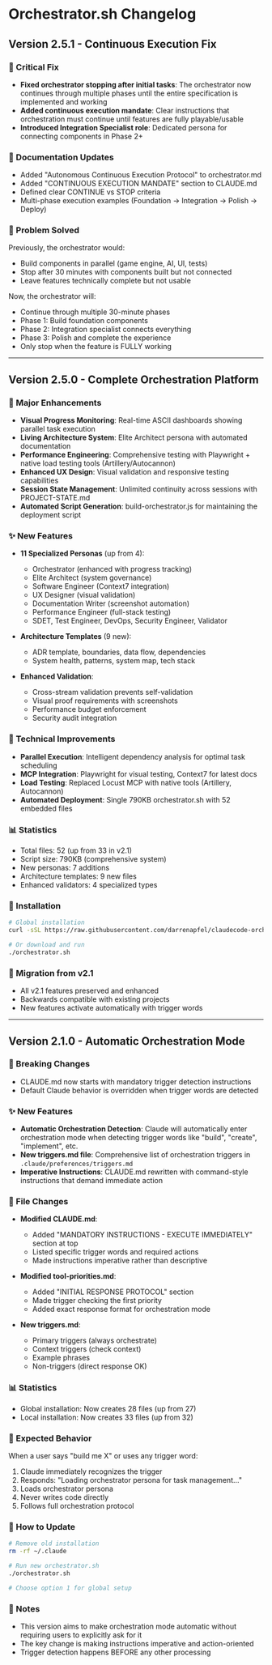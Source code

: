 # Orchestrator.sh Changelog

## Version 2.5.1 - Continuous Execution Fix

### 🐛 Critical Fix
- **Fixed orchestrator stopping after initial tasks**: The orchestrator now continues through multiple phases until the entire specification is implemented and working
- **Added continuous execution mandate**: Clear instructions that orchestration must continue until features are fully playable/usable
- **Introduced Integration Specialist role**: Dedicated persona for connecting components in Phase 2+

### 📝 Documentation Updates
- Added "Autonomous Continuous Execution Protocol" to orchestrator.md
- Added "CONTINUOUS EXECUTION MANDATE" section to CLAUDE.md
- Defined clear CONTINUE vs STOP criteria
- Multi-phase execution examples (Foundation → Integration → Polish → Deploy)

### 🎯 Problem Solved
Previously, the orchestrator would:
- Build components in parallel (game engine, AI, UI, tests)
- Stop after 30 minutes with components built but not connected
- Leave features technically complete but not usable

Now, the orchestrator will:
- Continue through multiple 30-minute phases
- Phase 1: Build foundation components
- Phase 2: Integration specialist connects everything
- Phase 3: Polish and complete the experience
- Only stop when the feature is FULLY working

---

## Version 2.5.0 - Complete Orchestration Platform

### 🎨 Major Enhancements
- **Visual Progress Monitoring**: Real-time ASCII dashboards showing parallel task execution
- **Living Architecture System**: Elite Architect persona with automated documentation
- **Performance Engineering**: Comprehensive testing with Playwright + native load testing tools (Artillery/Autocannon)
- **Enhanced UX Design**: Visual validation and responsive testing capabilities
- **Session State Management**: Unlimited continuity across sessions with PROJECT-STATE.md
- **Automated Script Generation**: build-orchestrator.js for maintaining the deployment script

### ✨ New Features
- **11 Specialized Personas** (up from 4):
  - Orchestrator (enhanced with progress tracking)
  - Elite Architect (system governance)
  - Software Engineer (Context7 integration)
  - UX Designer (visual validation)
  - Documentation Writer (screenshot automation)
  - Performance Engineer (full-stack testing)
  - SDET, Test Engineer, DevOps, Security Engineer, Validator
  
- **Architecture Templates** (9 new):
  - ADR template, boundaries, data flow, dependencies
  - System health, patterns, system map, tech stack
  
- **Enhanced Validation**:
  - Cross-stream validation prevents self-validation
  - Visual proof requirements with screenshots
  - Performance budget enforcement
  - Security audit integration

### 🔧 Technical Improvements
- **Parallel Execution**: Intelligent dependency analysis for optimal task scheduling
- **MCP Integration**: Playwright for visual testing, Context7 for latest docs
- **Load Testing**: Replaced Locust MCP with native tools (Artillery, Autocannon)
- **Automated Deployment**: Single 790KB orchestrator.sh with 52 embedded files

### 📊 Statistics
- Total files: 52 (up from 33 in v2.1)
- Script size: 790KB (comprehensive system)
- New personas: 7 additions
- Architecture templates: 9 new files
- Enhanced validators: 4 specialized types

### 🚀 Installation
```bash
# Global installation
curl -sSL https://raw.githubusercontent.com/darrenapfel/claudecode-orchestrator/main/orchestrator.sh | bash

# Or download and run
./orchestrator.sh
```

### 🔄 Migration from v2.1
- All v2.1 features preserved and enhanced
- Backwards compatible with existing projects
- New features activate automatically with trigger words

---

## Version 2.1.0 - Automatic Orchestration Mode

### 🚨 Breaking Changes
- CLAUDE.md now starts with mandatory trigger detection instructions
- Default Claude behavior is overridden when trigger words are detected

### ✨ New Features
- **Automatic Orchestration Detection**: Claude will automatically enter orchestration mode when detecting trigger words like "build", "create", "implement", etc.
- **New triggers.md file**: Comprehensive list of orchestration triggers in `.claude/preferences/triggers.md`
- **Imperative Instructions**: CLAUDE.md rewritten with command-style instructions that demand immediate action

### 📝 File Changes
- **Modified CLAUDE.md**: 
  - Added "MANDATORY INSTRUCTIONS - EXECUTE IMMEDIATELY" section at top
  - Listed specific trigger words and required actions
  - Made instructions imperative rather than descriptive
  
- **Modified tool-priorities.md**:
  - Added "INITIAL RESPONSE PROTOCOL" section
  - Made trigger checking the first priority
  - Added exact response format for orchestration mode

- **New triggers.md**:
  - Primary triggers (always orchestrate)
  - Context triggers (check context)
  - Example phrases
  - Non-triggers (direct response OK)

### 📊 Statistics
- Global installation: Now creates 28 files (up from 27)
- Local installation: Now creates 33 files (up from 32)

### 🎯 Expected Behavior
When a user says "build me X" or uses any trigger word:
1. Claude immediately recognizes the trigger
2. Responds: "Loading orchestrator persona for task management..."
3. Loads orchestrator persona
4. Never writes code directly
5. Follows full orchestration protocol

### 🔧 How to Update
```bash
# Remove old installation
rm -rf ~/.claude

# Run new orchestrator.sh
./orchestrator.sh

# Choose option 1 for global setup
```

### 📌 Notes
- This version aims to make orchestration mode automatic without requiring users to explicitly ask for it
- The key change is making instructions imperative and action-oriented
- Trigger detection happens BEFORE any other processing